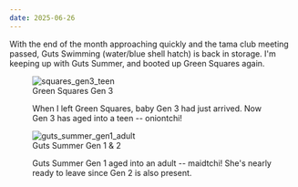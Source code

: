 ```yaml
---
date: 2025-06-26
---
```


With the end of the month approaching quickly and the tama club meeting passed, Guts Swimming (water/blue shell hatch) is back in storage. I'm keeping up with Guts Summer, and booted up Green Squares again.

<figure>
<img loading="lazy" src="/assets/images/posts/tamas/250626_squares_gen3_teen.jpeg" alt="squares_gen3_teen">
<figcaption>Green Squares Gen 3</figcaption>
<p>When I left Green Squares, baby Gen 3 had just arrived. Now Gen 3 has aged into a teen -- oniontchi!</p>
</figure>

<figure>
<img loading="lazy" src="/assets/images/posts/tamas/250626_guts_summer_gen1_adult.jpeg" alt="guts_summer_gen1_adult">
<figcaption>Guts Summer Gen 1 & 2</figcaption>
<p>Guts Summer Gen 1 aged into an adult -- maidtchi! She's nearly ready to leave since Gen 2 is also present.</p>
</figure>
